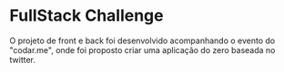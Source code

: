 # FullStack Challenge
O projeto de front e back foi desenvolvido acompanhando o evento do "codar.me", onde foi proposto criar uma aplicação do zero baseada no twitter.